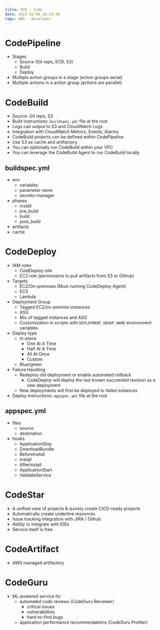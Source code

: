 ```yaml
---
title: DVA - Code
date: 2022-02-09 16:24:46
tags: AWS - Developer
---
```


# CodePipeline

- Stages
  - Source (Git repo, ECR, S3)
  - Build
  - Deploy
- Multiple action groups in a stage (action groups serial)
- Multiple actions in a action group (actions are parallel)

# CodeBuild

- Source: Git repo, S3
- Build instructions: `buildspec.yml` file at the root
- Logs can output to S3 and CloudWatch Logs
- Integration with CloudWatch Metrics, Events, Alarms
- CodeBuild projects can be defined within CodePipeline
- Use S3 as cache and artifactory
- You can optionally run CodeBuild within your VPC
- You can leverage the CodeBuild Agent to run CodeBuild locally

## buildspec.yml
  - env
    - variables
    - parameter-store
    - secrets-manager
  - phases
    - install
    - pre_build
    - build
    - post_build
  - artifacts
  - cache

# CodeDeploy

- IAM roles
  - ColdDeploy role
  - EC2 role (permissions to pull artifacts from S3 or Github)
- Targets
  - EC2/On-premises (Must running CodeDeploy Agent)
  - ECS
  - Lambda
- Deployment Group
  - Tagged EC2/on-premise instances
  - ASG
  - Mix of tagged instances and ASG
  - Customization in scripts with `DEPLOYMENT_GROUP_NAME` environment variables
- Deploy type
  - In-place
    - One At A Time
    - Half At A Time
    - All At Once
    - Custom
  - Blue/green
- Failure Handling
  - Redeploy old deployment or enable automated rollback
    - CodeDeploy will deploy the last known succeeded revision as a new deployment
  - New deployments will first be deployed to failed instances
- Deploy instructions: `appspec.yml` file at the root

## appspec.yml
  - files
    - source
    - destination
  - hooks
    - ApplicationStop
    - DownloadBundle
    - BeforeInstall
    - Install
    - AfterInstall
    - ApplicationStart
    - ValidateService

# CodeStar

- A unified view of projects & quickly create CICD-ready projects
- Automatically create underline resources
- Issue tracking integration with JIRA / Github
- Ability to integrate with IDEs
- Service itself is free

# CodeArtifact

- AWS managed artifactory

# CodeGuru

- ML-powered service for
  - automated code reviews (CodeGuru Reviewer)
    - critical issues
    - vulnerabilities
    - hard-to-find bugs
  - application performance recommendations (CodeGuru Profiler)
